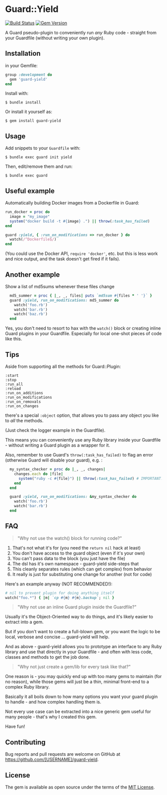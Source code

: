 # Guard::Yield

[![Build Status](https://travis-ci.org/guard/guard-yield.png?branch=master)](https://travis-ci.org/guard/guard-yield)
[![Gem Version](http://img.shields.io/gem/v/guard-yield.svg)](http://badge.fury.io/rb/guard-yield)


A Guard pseudo-plugin to conveniently run *any* Ruby code - straight from your
Guardfile (without writing your own plugin).

## Installation

in your Gemfile:

```ruby
group :development do
  gem 'guard-yield'
end
```

Install with:

    $ bundle install

Or install it yourself as:

    $ gem install guard-yield


## Usage

Add snippets to your `Guardfile` with:

    $ bundle exec guard init yield

Then, edit/remove them and run:

    $ bundle exec guard

## Useful example

Automatically building Docker images from a Dockerfile in Guard:

```ruby
run_docker = proc do
  image = "my_image"
  system("docker build -t #{image} .") || throw(:task_has_failed)
end

guard :yield, { :run_on_modifications => run_docker } do
  watch(/^Dockerfile$/)
end
```

(You could use the Docker API, `require 'docker'`, etc. but this is less work and nice output, and the task doesn't get fired if it fails).


## Another example

Show a list of md5sums whenever these files change

```ruby
  md5_summer = proc { |_, _, files| puts `md5sum #{files * ' '}` }
  guard :yield, run_on_modifications: md5_summer do
    watch('foo.rb')
    watch('bar.rb')
    watch('baz.rb')
  end
```

Yes, you don't need to resort to hax with the `watch()` block or creating
inline Guard plugins in your Guardfile. Especially for local one-shot pieces of
code like this.

## Tips

Aside from supporting all the methods for Guard::Plugin:

```
:start
:stop
:run_all
:reload
:run_on_additions
:run_on_modifications
:run_on_removals
:run_on_changes
```

there's a special `:object` option, that allows you to pass any object you like
to *all* the methods.

(Just check the logger example in the Guardfile).

This means you can conveniently use any Ruby library inside your Guardfile -
without writing a Guard plugin as a wrapper for it.

Also, remember to use Guard's `throw(:task_has_failed)` to flag an error
(otherwise Guard will disable your guard), e.g. :

```ruby
  my_syntax_checker = proc do |_, _, changes|
    changes.each do |file|
      system("ruby -c #{file}") || throw(:task_has_failed) # IMPORTANT!
    end
  end

  guard :yield, run_on_modifications: &my_syntax_checker do
    watch('foo.rb')
    watch('bar.rb')
  end
```


## FAQ

> "Why not use the watch() block for running code?"

1. That's not what it's for (you need the `return nil` hack at least)
2. You don't have access to the guard object (even if it's your own)
3. You can't pass data to the block (you just have the file)
4. The dsl has it's own namespace - guard-yield side-steps that
5. This cleanly separates rules (which can get complex) from behavior
6. It really is just for substituting one change for another (not for code)

Here's an example anyway (NOT RECOMMENDED!):

```ruby
# nil to prevent plugin for doing anything itself
watch("foo.*") { |m| `cp #{m} #{m}.backup`; nil }
```

> "Why not use an inline Guard plugin inside the Guardfile?"

Usually it's the Object-Oriented way to do things, and it's likely easier to
extract into a gem.

But if you don't want to create a full-blown gem, or you want the logic to be
local, verbose and concise ... guard-yield will help.

And as above - guard-yield allows you to prototype an interface to any Ruby
library and use that directly in your Guardfile - and often with less code,
classes and methods to get the job done.

> "Why not just create a gem/lib for every task like that?"

One reason is - you may quickly end up with too many gems to maintain (for no
reason), while those gems will just be a thin, minimal front-end to a complex
Ruby library.

Basically it all boils down to how many options you want your guard plugin to
handle - and how complex handling them is.

Not every use case can be extracted into a nice generic gem useful for many
people - that's why I created this gem.

Have fun!


## Contributing

Bug reports and pull requests are welcome on GitHub at https://github.com/[USERNAME]/guard-yield.


## License

The gem is available as open source under the terms of the [MIT License](http://opensource.org/licenses/MIT).

